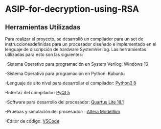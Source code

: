 # ASIP-for-decryption-using-RSA

## Herramientas Utilizadas
Para realizar el proyecto, se desarrolló un compilador para un set de instruccionesdefinidas para un procesador diseñado e implementado en el lenguaje de discripción de hardware SystemVerilog. Las herramientas utilizadas para esto son las siguientes:

-Sistema Operativo para programación en System Verilog: Windows 10

-Sistema Operativo para programación en Python: Kubuntu

-Lenguaje de alto nivel para desarrollar el compilador: [Python3.8](https://www.python.org/downloads/release/python-380/)

-Interfaz del compilador: [PyQt 5](https://www.riverbankcomputing.com/software/pyqt/download5)

-Software para desarrollo del procesador: [Quartus Lite 18.1](https://fpgasoftware.intel.com/?edition=lite)

-Pruebas y simulación del procesador: : [Altera ModelSim](https://www.intel.com/content/www/us/en/programmable/downloads/software/modelsim-starter/121.html)

-Editor de código: [VSCode](https://code.visualstudio.com/download)

